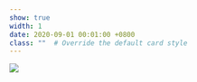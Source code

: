 ```yaml
---
show: true
width: 1
date: 2020-09-01 00:01:00 +0800
class: ""  # Override the default card style
---
```

<div>
<img src="{{ 'assets/images/badges/SDU.png' | relative_url }}" class="img-fluid rounded" >
</div>